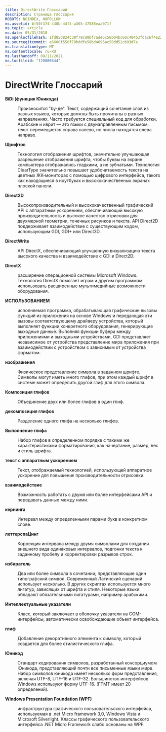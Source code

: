 ```yaml
---
title: DirectWrite Глоссарий
description: Страница глоссария
ROBOTS: NOINDEX, NOFOLLOW
ms.assetid: bf50f374-440b-44f3-a365-47588eaa071f
ms.topic: article
ms.date: 05/31/2018
ms.openlocfilehash: 1fd85d824c30f79c00bf7ade6c50b04bc60c404b3fdac6f4e22c0116de7bf36a
ms.sourcegitcommit: e6600f550f79bddfe58bd4696ac50dd52cb03d7e
ms.translationtype: MT
ms.contentlocale: ru-RU
ms.lasthandoff: 08/11/2021
ms.locfileid: "120086644"
---
```

# <a name="directwrite-glossary"></a>DirectWrite Глоссарий

<dl> <dt>

<span id="directwrite.directwrite_glossary_bidi__unicode_feature_"></span><span id="DIRECTWRITE.DIRECTWRITE_GLOSSARY_BIDI__UNICODE_FEATURE_"></span>**BiDi (функция Юникода)**
</dt> <dd>

Произносится "by-де". Текст, содержащий сочетание слов из разных языков, которые должны быть прочитаны в разных направлениях. Часто требуется специальный код для обработки. Арабские и иврит — это языки с двунаправленным письмом; текст перемещается справа налево, но числа находятся слева направо.

</dd> <dt>

<span id="directwrite.directwrite_glossary_cleartype"></span><span id="DIRECTWRITE.DIRECTWRITE_GLOSSARY_CLEARTYPE"></span>**Шрифтов**
</dt> <dd>

Технология отображения шрифтов, значительно улучшающая разрешение отображения шрифта, чтобы буквы на экране компьютера отображались гладкими, а не зубчатыми. Технология ClearType значительно повышает удобочитаемость текста на цветных ЖК-мониторах с помощью цифрового интерфейса, такого как находящиеся в ноутбуках и высококачественных экранах плоской панели.

</dd> <dt>

<span id="directwrite.directwrite_glossary_direct2d"></span><span id="DIRECTWRITE.DIRECTWRITE_GLOSSARY_DIRECT2D"></span>**Direct2D**
</dt> <dd>

Высокопроизводительный и высококачественный графический API с аппаратным ускорением, обеспечивающий высокую производительность и высокое качество отрисовки для двухмерной геометрии, точечных рисунков и текста. API Direct2D поддерживает взаимодействие с существующим кодом, использующим GDI, GDI+ или Direct3D.

</dd> <dt>

<span id="directwrite.directwrite_glossary_directwrite"></span><span id="DIRECTWRITE.DIRECTWRITE_GLOSSARY_DIRECTWRITE"></span>**DirectWrite**
</dt> <dd>

API DirectX, обеспечивающий улучшенную визуализацию текста высокого качества и взаимодействие с GDI и Direct2D.

</dd> <dt>

<span id="directwrite.directwrite_glossary_directx"></span><span id="DIRECTWRITE.DIRECTWRITE_GLOSSARY_DIRECTX"></span>**DirectX**
</dt> <dd>

расширение операционной системы Microsoft Windows. Технология DirectX помогает играм и другим программам использовать расширенные мультимедийные возможности оборудования.

</dd> <dt>

<span id="directwrite.directwrite_glossary_gdi"></span><span id="DIRECTWRITE.DIRECTWRITE_GLOSSARY_GDI"></span>**ИСПОЛЬЗОВАНИЕМ**
</dt> <dd>

исполняемая программа, обрабатывающая графические вызовы функций из приложения на основе Windows и передающая эти вызовы соответствующему драйверу устройства, который выполняет функции конкретного оборудования, генерирующие выходные данные. Выполняя функции буфера между приложениями и выходными устройствами, GDI представляет независимое от устройства представление мира приложения при взаимодействии с устройством с зависимым от устройства форматом.

</dd> <dt>

<span id="directwrite.directwrite_glossary_glyph"></span><span id="DIRECTWRITE.DIRECTWRITE_GLOSSARY_GLYPH"></span>**изображения**
</dt> <dd>

Физическое представление символа в заданном шрифте. Символы могут иметь много глифов, при этом каждый шрифт в системе может определить другой глиф для этого символа.

</dd> <dt>

<span id="directwrite.directwrite_glossary_glyph_composition"></span><span id="DIRECTWRITE.DIRECTWRITE_GLOSSARY_GLYPH_COMPOSITION"></span>**Композиция глифов**
</dt> <dd>

Объединение двух или более глифов в один глиф.

</dd> <dt>

<span id="directwrite.directwrite_glossary_glyph_decomposition"></span><span id="DIRECTWRITE.DIRECTWRITE_GLOSSARY_GLYPH_DECOMPOSITION"></span>**декомпозиция глифов**
</dt> <dd>

Разделение одного глифа на несколько глифов.

</dd> <dt>

<span id="directwrite.directwrite_glossary_glyph_run"></span><span id="DIRECTWRITE.DIRECTWRITE_GLOSSARY_GLYPH_RUN"></span>**Выполнение глифа**
</dt> <dd>

Набор глифов в определенном порядке с такими же характеристиками форматирования, как начертание, размер, вес и стиль шрифта.

</dd> <dt>

<span id="directwrite.directwrite_glossary_hardware-accelerated_text"></span><span id="DIRECTWRITE.DIRECTWRITE_GLOSSARY_HARDWARE-ACCELERATED_TEXT"></span>**текст с аппаратным ускорением**
</dt> <dd>

Текст, отображаемый технологией, использующей аппаратное ускорение для повышения производительности отрисовки.

</dd> <dt>

<span id="directwrite.directwrite_glossary_interoperability"></span><span id="DIRECTWRITE.DIRECTWRITE_GLOSSARY_INTEROPERABILITY"></span>**взаимодействие**
</dt> <dd>

Возможность работать с двумя или более интерфейсами API и передавать данные между ними.

</dd> <dt>

<span id="directwrite.directwrite_glossary_kerning"></span><span id="DIRECTWRITE.DIRECTWRITE_GLOSSARY_KERNING"></span>**кернинга**
</dt> <dd>

Интервал между определенными парами букв в конкретном слове.

</dd> <dt>

<span id="directwrite.directwrite_glossary_letterspacing"></span><span id="DIRECTWRITE.DIRECTWRITE_GLOSSARY_LETTERSPACING"></span>**леттерспаЦинг**
</dt> <dd>

Коррекция интервала между двумя символами для создания внешнего вида одинаковых интервалов, подгонки текста к заданному пробелу и корректировки разрывов строк.

</dd> <dt>

<span id="directwrite.directwrite_glossary_ligature"></span><span id="DIRECTWRITE.DIRECTWRITE_GLOSSARY_LIGATURE"></span>**избиратель**
</dt> <dd>

Два или более символа в сочетании, представляющие один типографский символ. Современный Латинский сценарий использует несколько. В других скриптах используется много лигатур, зависящих от шрифта и стиля. Некоторые языки обладают обязательными лигатурами, например арабскими.

</dd> <dt>

<span id="directwrite.directwrite_glossary_smart_pointers"></span><span id="DIRECTWRITE.DIRECTWRITE_GLOSSARY_SMART_POINTERS"></span>**Интеллектуальные указатели**
</dt> <dd>

Класс, который заключает в оболочку указатели на COM-интерфейсы, автоматически освобождающие объект интерфейса.

</dd> <dt>

<span id="directwrite.directwrite_glossary_swashes"></span><span id="DIRECTWRITE.DIRECTWRITE_GLOSSARY_SWASHES"></span>**глиф**
</dt> <dd>

Добавление декоративного элемента к символу, который создается для более стилистического глифа.

</dd> <dt>

<span id="directwrite.directwrite_glossary_unicode"></span><span id="DIRECTWRITE.DIRECTWRITE_GLOSSARY_UNICODE"></span>**Юникод**
</dt> <dd>

Стандарт кодирования символов, разработанный консорциумом Юникода, представляющий почти все письменные языки мира. Набор символов юникода имеет несколько форм представления, включая UTF-8, UTF-16 и UTF-32. Большинство интерфейсов Windows используют форму UTF-16. (ГТМТ имеет 20 определений).

</dd> <dt>

<span id="directwrite.directwrite_glossary_windows_presentation_foundation__wpf_"></span><span id="DIRECTWRITE.DIRECTWRITE_GLOSSARY_WINDOWS_PRESENTATION_FOUNDATION__WPF_"></span>**Windows Presentation Foundation (WPF)**
</dt> <dd>

инфраструктура графического пользовательского интерфейса, используемая в .net Micro framework 3,0, Windows Vista и Microsoft Silverlight. Классы графического пользовательского интерфейса .NET Micro Framework слабо основаны на WPF.

</dd> </dl>

 

 




